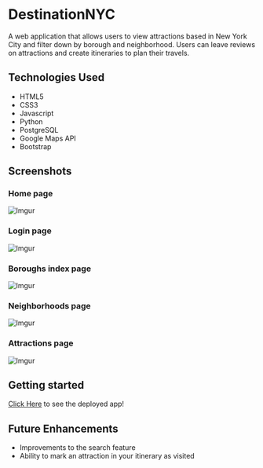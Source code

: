 # DestinationNYC
A web application that allows users to view attractions based in New York City and filter down by borough and neighborhood. Users can leave reviews on attractions and create itineraries to plan their travels.

## Technologies Used
- HTML5
- CSS3
- Javascript
- Python
- PostgreSQL
- Google Maps API
- Bootstrap

## Screenshots

### Home page
![Imgur](https://imgur.com/W84nVbX)

### Login page
![Imgur](https://imgur.com/4V7XUAV)

### Boroughs index page
![Imgur](https://imgur.com/m94s7uS)

### Neighborhoods page
![Imgur](https://imgur.com/0YvqfJ2)

### Attractions page
![Imgur](https://imgur.com/aQBseT2)

## Getting started
[Click Here](https://destination-nyc.herokuapp.com/) to see the deployed app!

## Future Enhancements
- Improvements to the search feature
- Ability to mark an attraction in your itinerary as visited

